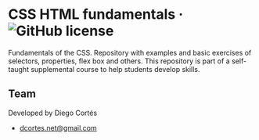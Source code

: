 # CSS HTML fundamentals &middot; ![GitHub license](https://img.shields.io/badge/license-MIT-blue.svg)

Fundamentals of the CSS. Repository with examples and basic exercises of selectors, properties, flex box and others. This repository is part of a self-taught supplemental course to help students develop skills.

## Team

Developed by Diego Cortés

* dcortes.net@gmail.com